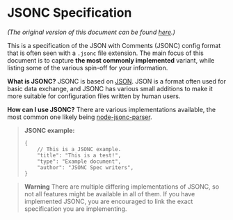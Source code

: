 
<!-- For license of this file, see LICENSE.md in the base dir. -->

# JSONC Specification

*(The original version of this document can be found
[here](https://codeberg.org/JSONC-Spec/JSONC-Spec).)*

This is a specification of the JSON with Comments (JSONC) config format
that is often seen with a `.jsonc` file extension. The main focus of
this document is to capture **the most commonly implemented** variant,
while listing some of the various spin-off for your information.

**What is JSONC?** JSONC is based on [JSON](
https://www.json.org/json-en.html). JSON is a format often used for
basic data exchange, and JSONC has various small additions to
make it more suitable for configuration files written by human
users.

**How can I use JSONC?** There are various implementations
available, the most common one likely being [node-jsonc-parser](
https://github.com/Microsoft/node-jsonc-parser).

> **JSONC example:**
> ```
> {
>     // This is a JSONC example.
>     "title": "This is a test!",
>     "type": "Example document",
>     "author": "JSONC Spec writers",
> }
> ```

> **Warning**
> There are multiple differing implementations of JSONC, so not all
> features might be available in all of them. If you have implemented
> JSONC, you are encouraged to link the exact specification you
> are implementing.

## 

